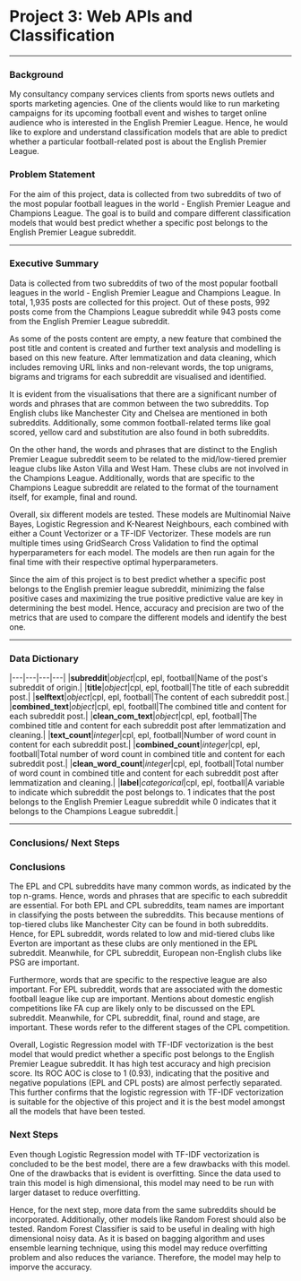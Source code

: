 # Project 3: Web APIs and Classification

---

### Background

My consultancy company services clients from sports news outlets and sports marketing agencies. One of the clients would like to run marketing campaigns for its upcoming football event and wishes to target online audience who is interested in the English Premier League. Hence, he would like to explore and understand classification models that are able to predict whether a particular football-related post is about the English Premier League. 

### Problem Statement

For the aim of this project, data is collected from two subreddits of two of the most popular football leagues in the world - English Premier League and Champions League. The goal is to build and compare different classification models that would best predict whether a specific post belongs to the English Premier League subreddit. 

---

### Executive Summary

Data is collected from two subreddits of two of the most popular football leagues in the world - English Premier League and Champions League. In total, 1,935 posts are collected for this project. Out of these posts, 992 posts come from the Champions League subreddit while 943 posts come from the English Premier League subreddit.

As some of the posts content are empty, a new feature that combined the post title and content is created and further text analysis and modelling is based on this new feature. After lemmatization and data cleaning, which includes removing URL links and non-relevant words, the top unigrams, bigrams and trigrams for each subreddit are visualised and identified. 

It is evident from the visualisations that there are a significant number of words and phrases that are common between the two subreddits. Top English clubs like Manchester City and Chelsea are mentioned in both subreddits. Additionally, some common football-related terms like goal scored, yellow card and substitution are also found in both subreddits.

On the other hand, the words and phrases that are distinct to the English Premier League subreddit seem to be related to the mid/low-tiered premier league clubs like Aston Villa and West Ham. These clubs are not involved in the Champions League. Additionally, words that are specific to the Champions League subreddit are related to the format of the tournament itself, for example, final and round.

Overall, six different models are tested. These models are Multinomial Naive Bayes, Logistic Regression and K-Nearest Neighbours, each combined with either a Count Vectorizer or a TF-IDF Vectorizer. These models are run multiple times using GridSearch Cross Validation to find the optimal hyperparameters for each model. The models are then run again for the final time with their respective optimal hyperparameters. 

Since the aim of this project is to best predict whether a specific post belongs to the English premier league subreddit, minimizing the false positive cases and maximizing the true positive predictive value are key in determining the best model. Hence, accuracy and precision are two of the metrics that are used to compare the different models and identify the best one.

---

### Data Dictionary

|---|---|---|---|
|**subreddit**|*object*|cpl, epl, football|Name of the post's subreddit of origin.| 
|**title**|*object*|cpl, epl, football|The title of each subreddit post.| 
|**selftext**|*object*|cpl, epl, football|The content of each subreddit post.| 
|**combined_text**|*object*|cpl, epl, football|The combined title and content for each subreddit post.| 
|**clean_com_text**|*object*|cpl, epl, football|The combined title and content for each subreddit post after lemmatization and cleaning.| 
|**text_count**|*integer*|cpl, epl, football|Number of word count in content for each subreddit post.| 
|**combined_count**|*integer*|cpl, epl, football|Total number of word count in combined title and content for each subreddit post.| 
|**clean_word_count**|*integer*|cpl, epl, football|Total number of word count in combined title and content for each subreddit post after lemmatization and cleaning.| 
|**label**|*categorical*|cpl, epl, football|A variable to indicate which subreddit the post belongs to. 1 indicates that the post belongs to the English Premier League subreddit while 0 indicates that it belongs to the Champions League subreddit.| 

---

### Conclusions/ Next Steps

### Conclusions

The EPL and CPL subreddits have many common words, as indicated by the top n-grams. Hence, words and phrases that are specific to each subreddit are essential. For both EPL and CPL subreddits, team names are important in classifying the posts between the subreddits. This because mentions of top-tiered clubs like Manchester City can be found in both subreddits. Hence, for EPL subreddit, words related to low and mid-tiered clubs like Everton are important as these clubs are only mentioned in the EPL subreddit. Meanwhile, for CPL subreddit, European non-English clubs like PSG are important.

Furthermore, words that are specific to the respective league are also important. For EPL subreddit, words that are associated with the domestic football league like cup are important. Mentions about domestic english competitions like FA cup are likely only to be discussed on the EPL subreddit. Meanwhile, for CPL subreddit, final, round and stage, are important. These words refer to the different stages of the CPL competition.

Overall, Logistic Regression model with TF-IDF vectorization is the best model that would predict whether a specific post belongs to the English Premier League subreddit. It has high test accuracy and high precision score. Its ROC AOC is close to 1 (0.93), indicating that the positive and negative populations (EPL and CPL posts) are almost perfectly separated. This further confirms that the logistic regression with TF-IDF vectorization is suitable for the objective of this project and it is the best model amongst all the models that have been tested.

### Next Steps

Even though Logistic Regression model with TF-IDF vectorization is concluded to be the best model, there are a few drawbacks with this model. One of the drawbacks that is evident is overfitting. Since the data used to train this model is high dimensional, this model may need to be run with larger dataset to reduce overfitting.

Hence, for the next step, more data from the same subreddits should be incorporated. Additionally, other models like Random Forest should also be tested. Random Forest Classifier is said to be useful in dealing with high dimensional noisy data. As it is based on bagging algorithm and uses ensemble learning technique, using this model may reduce overfitting problem and also reduces the variance. Therefore, the model may help to imporve the accuracy.